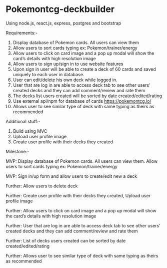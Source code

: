 # Pokemontcg-deckbuilder
Using node.js, react.js, express, postgres and bootstrap

Requirements:-
1. Display database of Pokemon cards. All users can view them
2. Allow users to sort cards typing ex: Pokemon/trainer/energy
3. Allow users to click on card image and a pop up modal will show the card’s details with high resolution image
4. Allow users to sign up/sign in to use website features
5. Upon sign in user will be able to create a deck of 60 cards and saved uniquely to each user in database.
6. User can edit/delete his own deck while logged in.
7. User that are log in are able to access deck tab to see other users’ created decks and they can add comment/review and rate them
8. The decks list users created will be sorted by date created/edited/rating
9. Use external api/npm for database of cards https://pokemontcg.io/
10. Allows user to see similar type of deck with same typing as theirs as recommended

Additional stuff:-
1. Build using MVC
2. Upload user profile image
3. Create user profile with their decks they created

Milestone:-

MVP: Display database of Pokemon cards. All users can view them. Allow users to sort cards typing ex: Pokemon/trainer/energy

MVP: Sign in/up form and allow users to create/edit new a deck

Further: Allow users to delete deck

Further: Create user profile with their decks they created, Upload user profile image

Further: Allow users to click on card image and a pop up modal will show the card’s details with high resolution image

Further: User that are log in are able to access deck tab to see other users’ created decks and they can add comment/review and rate them

Further: List of decks users created can be sorted by date created/edited/rating

Further: Allows user to see similar type of deck with same typing as theirs as recommended
